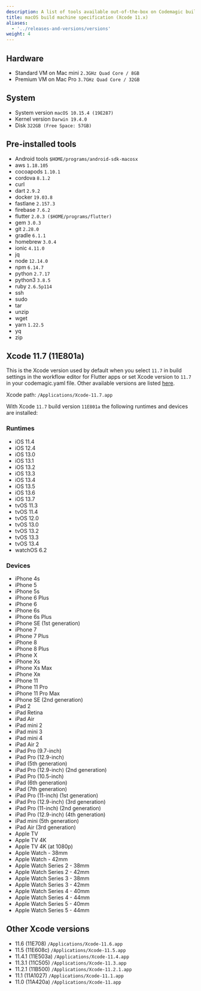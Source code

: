 ```yaml
---
description: A list of tools available out-of-the-box on Codemagic build machines
title: macOS build machine specification (Xcode 11.x)
aliases:
  - '../releases-and-versions/versions'
weight: 4
---
```


## Hardware

- Standard VM on Mac mini `2.3GHz Quad Core / 8GB`
- Premium VM on Mac Pro `3.7GHz Quad Core / 32GB`

## System

- System version `macOS 10.15.4 (19E287)`
- Kernel version `Darwin 19.4.0`
- Disk `322GB (Free Space: 57GB)`

## Pre-installed tools

- Android tools `$HOME/programs/android-sdk-macosx`
- aws `1.18.105`
- cocoapods `1.10.1`
- cordova `8.1.2`
- curl
- dart `2.9.2`
- docker `19.03.8`
- fastlane `2.157.3`
- firebase `7.6.2`
- flutter `2.0.3 ($HOME/programs/flutter)`
- gem `3.0.3`
- git `2.28.0`
- gradle `6.1.1`
- homebrew `3.0.4`
- ionic `4.11.0`
- jq
- node `12.14.0`
- npm `6.14.7`
- python `2.7.17`
- python3 `3.8.5`
- ruby `2.6.5p114`
- ssh
- sudo
- tar
- unzip
- wget
- yarn `1.22.5`
- yq
- zip

## Xcode 11.7 (11E801a)

This is the Xcode version used by default when you select `11.7` in build settings in the workflow editor for Flutter apps or set Xcode version to `11.7` in your codemagic.yaml file. Other available versions are listed [here](#other-xcode-versions).

Xcode path: `/Applications/Xcode-11.7.app`

With Xcode `11.7` build version `11E801a` the following runtimes and devices are installed:

### Runtimes

- iOS 11.4
- iOS 12.4
- iOS 13.0
- iOS 13.1
- iOS 13.2
- iOS 13.3
- iOS 13.4
- iOS 13.5
- iOS 13.6
- iOS 13.7
- tvOS 11.3
- tvOS 11.4
- tvOS 12.0
- tvOS 13.0
- tvOS 13.2
- tvOS 13.3
- tvOS 13.4
- watchOS 6.2

### Devices

- iPhone 4s
- iPhone 5
- iPhone 5s
- iPhone 6 Plus
- iPhone 6
- iPhone 6s
- iPhone 6s Plus
- iPhone SE (1st generation)
- iPhone 7
- iPhone 7 Plus
- iPhone 8
- iPhone 8 Plus
- iPhone X
- iPhone Xs
- iPhone Xs Max
- iPhone Xʀ
- iPhone 11
- iPhone 11 Pro
- iPhone 11 Pro Max
- iPhone SE (2nd generation)
- iPad 2
- iPad Retina
- iPad Air
- iPad mini 2
- iPad mini 3
- iPad mini 4
- iPad Air 2
- iPad Pro (9.7-inch)
- iPad Pro (12.9-inch)
- iPad (5th generation)
- iPad Pro (12.9-inch) (2nd generation)
- iPad Pro (10.5-inch)
- iPad (6th generation)
- iPad (7th generation)
- iPad Pro (11-inch) (1st generation)
- iPad Pro (12.9-inch) (3rd generation)
- iPad Pro (11-inch) (2nd generation)
- iPad Pro (12.9-inch) (4th generation)
- iPad mini (5th generation)
- iPad Air (3rd generation)
- Apple TV
- Apple TV 4K
- Apple TV 4K (at 1080p)
- Apple Watch - 38mm
- Apple Watch - 42mm
- Apple Watch Series 2 - 38mm
- Apple Watch Series 2 - 42mm
- Apple Watch Series 3 - 38mm
- Apple Watch Series 3 - 42mm
- Apple Watch Series 4 - 40mm
- Apple Watch Series 4 - 44mm
- Apple Watch Series 5 - 40mm
- Apple Watch Series 5 - 44mm

## Other Xcode versions

- 11.6 (11E708) `/Applications/Xcode-11.6.app`
- 11.5 (11E608c) `/Applications/Xcode-11.5.app`
- 11.4.1 (11E503a) `/Applications/Xcode-11.4.app`
- 11.3.1 (11C505) `/Applications/Xcode-11.3.app`
- 11.2.1 (11B500) `/Applications/Xcode-11.2.1.app`
- 11.1 (11A1027) `/Applications/Xcode-11.1.app`
- 11.0 (11A420a) `/Applications/Xcode-11.app`

